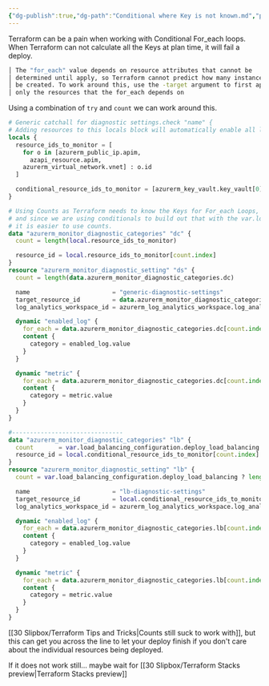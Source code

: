 ```yaml
---
{"dg-publish":true,"dg-path":"Conditional where Key is not known.md","permalink":"/conditional-where-key-is-not-known/","tags":["notes"]}
---
```



Terraform can be a pain when working with Conditional For_each loops. When Terraform can not calculate all the Keys at plan time, it will fail a deploy.

```bash
│ The "for_each" value depends on resource attributes that cannot be
│ determined until apply, so Terraform cannot predict how many instances will
│ be created. To work around this, use the -target argument to first apply
│ only the resources that the for_each depends on
```

Using a combination of `try` and `count` we can work around this.

```terraform
# Generic catchall for diagnostic settings.check "name" {
# Adding resources to this locals block will automatically enable all log and metric categories for the resource.
locals {
  resource_ids_to_monitor = [
    for o in [azurerm_public_ip.apim,
      azapi_resource.apim,
    azurerm_virtual_network.vnet] : o.id
  ]

  conditional_resource_ids_to_monitor = [azurerm_key_vault.key_vault[0].id, azurerm_public_ip.appgw[0].id]
}

# Using Counts as Terraform needs to know the Keys for For_each Loops, 
# and since we are using conditionals to build out that with the var.load_balancing_configuration.deploy_load_balancing conditional
# it is easier to use counts.
data "azurerm_monitor_diagnostic_categories" "dc" {
  count = length(local.resource_ids_to_monitor)

  resource_id = local.resource_ids_to_monitor[count.index]
}
resource "azurerm_monitor_diagnostic_setting" "ds" {
  count = length(data.azurerm_monitor_diagnostic_categories.dc)

  name                       = "generic-diagnostic-settings"
  target_resource_id         = data.azurerm_monitor_diagnostic_categories.dc[count.index].resource_id
  log_analytics_workspace_id = azurerm_log_analytics_workspace.log_analytics_workspace.id

  dynamic "enabled_log" {
    for_each = data.azurerm_monitor_diagnostic_categories.dc[count.index].log_category_types
    content {
      category = enabled_log.value
    }
  }

  dynamic "metric" {
    for_each = data.azurerm_monitor_diagnostic_categories.dc[count.index].metrics
    content {
      category = metric.value
    }
  }
}

#-------------------------------
data "azurerm_monitor_diagnostic_categories" "lb" {
  count       = var.load_balancing_configuration.deploy_load_balancing ? length(local.conditional_resource_ids_to_monitor) : 0
  resource_id = local.conditional_resource_ids_to_monitor[count.index]
}
resource "azurerm_monitor_diagnostic_setting" "lb" {
  count = var.load_balancing_configuration.deploy_load_balancing ? length(local.conditional_resource_ids_to_monitor) : 0

  name                       = "lb-diagnostic-settings"
  target_resource_id         = local.conditional_resource_ids_to_monitor[count.index]
  log_analytics_workspace_id = azurerm_log_analytics_workspace.log_analytics_workspace.id

  dynamic "enabled_log" {
    for_each = data.azurerm_monitor_diagnostic_categories.lb[count.index].log_category_types
    content {
      category = enabled_log.value
    }
  }

  dynamic "metric" {
    for_each = data.azurerm_monitor_diagnostic_categories.lb[count.index].metrics
    content {
      category = metric.value
    }
  }
}
```

[[30 Slipbox/Terraform Tips and Tricks\|Counts still suck to work with]], but this can get you across the line to let your deploy finish if you don't care about the individual resources being deployed.

If it does not work still... maybe wait for [[30 Slipbox/Terraform Stacks preview\|Terraform Stacks preview]]
